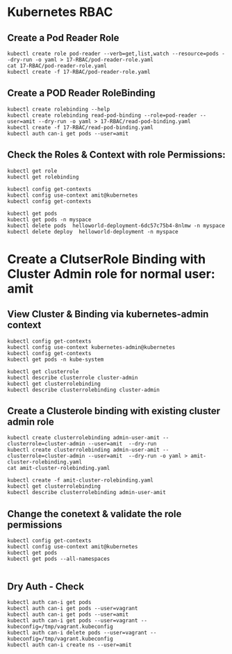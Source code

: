 # Kubernetes RBAC 

## Create a Pod Reader Role
```
kubectl create role pod-reader --verb=get,list,watch --resource=pods --dry-run -o yaml > 17-RBAC/pod-reader-role.yaml
cat 17-RBAC/pod-reader-role.yaml 
kubectl create -f 17-RBAC/pod-reader-role.yaml
```

## Create a POD Reader RoleBinding 
```
kubectl create rolebinding --help
kubectl create rolebinding read-pod-binding --role=pod-reader --user=amit --dry-run -o yaml > 17-RBAC/read-pod-binding.yaml
kubectl create -f 17-RBAC/read-pod-binding.yaml
kubectl auth can-i get pods --user=amit 
```

## Check the Roles & Context with role Permissions:
```
kubectl get role
kubectl get rolebinding 

kubectl config get-contexts
kubectl config use-context amit@kubernetes
kubectl config get-contexts

kubectl get pods 
kubectl get pods -n myspace
kubectl delete pods  helloworld-deployment-6dc57c75b4-8nlmw -n myspace
kubectl delete deploy  helloworld-deployment -n myspace
```


# Create a ClutserRole Binding with Cluster Admin role for normal user: amit


## View Cluster & Binding via kubernetes-admin context
```
kubectl config get-contexts
kubectl config use-context kubernetes-admin@kubernetes
kubectl config get-contexts
kubectl get pods -n kube-system

kubectl get clusterrole
kubectl describe clusterrole cluster-admin
kubectl get clusterrolebinding
kubectl describe clusterrolebinding cluster-admin
```

## Create a Clusterole binding with existing cluster admin role
```
kubectl create clusterrolebinding admin-user-amit --clusterrole=cluster-admin --user=amit  --dry-run 
kubectl create clusterrolebinding admin-user-amit --clusterrole=cluster-admin --user=amit  --dry-run -o yaml > amit-cluster-rolebinding.yaml
cat amit-cluster-rolebinding.yaml 

kubectl create -f amit-cluster-rolebinding.yaml
kubectl get clusterrolebinding
kubectl describe clusterrolebinding admin-user-amit
```

## Change the conetext & validate the role permissions
```
kubectl config get-contexts
kubectl config use-context amit@kubernetes
kubectl get pods 
kubectl get pods --all-namespaces
   
```



## Dry Auth - Check
```
kubectl auth can-i get pods
kubectl auth can-i get pods --user=vagrant
kubectl auth can-i get pods --user=amit
kubectl auth can-i get pods --user=vagrant --kubeconfig=/tmp/vagrant.kubeconfig
kubectl auth can-i delete pods --user=vagrant --kubeconfig=/tmp/vagrant.kubeconfig
kubectl auth can-i create ns --user=amit

```
